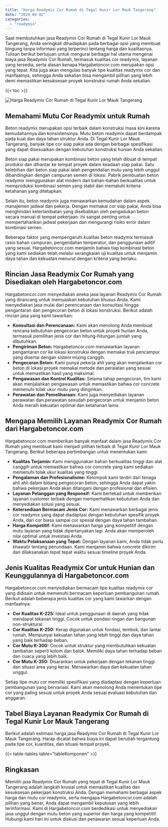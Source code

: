 ```yaml
---
title: "Harga Readymix Cor Rumah di Tegal Kunir Lor Mauk Tangerang"
date: "2024-04-02"
categories: 
  - "readymix"
---
```



Saat membutuhkan jasa Readymix Cor Rumah di Tegal Kunir Lor Mauk Tangerang, Anda seringkali dihadapkan pada berbagai opsi yang membuat bingung tanpa informasi yang terperinci tentang harga dan kualitasnya. Tulisan berikut bertujuan untuk mengurai berbagai hal utama mengenai biaya jasa Readymix Cor Rumah, termasuk kualitas cor readymix, layanan yang tersedia, serta alasan kenapa Hargabetoncor.com merupakan opsi yang tepat. Kita juga akan mengulas banyak tipe kualitas readymix cor dan manfaatnya, sehingga Anda sekalian bisa mengambil pilihan yang lebih demi memastikan kesuksesan proyek konstruksi rumah Anda sekalian.

{{< toc >}}

![Harga Readymix Cor Rumah di Tegal Kunir Lor Mauk Tangerang](https://hargareadymixid.github.io/hbc/readymix-hbc%20(44).png)

## Memahami Mutu Cor Readymix untuk Rumah

Beton readymix merupakan opsi terbaik dalam konstruksi masa kini karena kemudahannya dan konsistensinya. Mutu beton readymix dapat berdampak pada kuat dan daya tahan struktur Anda. Di Tegal Kunir Lor Mauk Tangerang, banyak tipe cor siap pakai ada dengan berbagai spesifikasi yang dapat disesuaikan dengan kebutuhan konstruksi hunian Anda sekalian.

Beton siap pakai merupakan kombinasi beton yang telah dibuat di tempat produksi dan dihantar ke tempat proyek dalam keadaan siap pakai. Satu kelebihan dari beton siap pakai ialah pengendalian mutu yang lebih unggul dibandingkan dengan campuran semen di lokasi. Pabrik pembuatan beton readymix menggunakan alat modern dan bahan-bahan berkualitas untuk memproduksi kombinasi semen yang stabil dan mematuhi kriteria ketahanan yang ditetapkan.

Selain itu, beton readymix juga menawarkan kemudahan dalam aspek manajemen jadwal dan pekerja. Dengan memakai cor siap pakai, Anda bisa menghindari keterlambatan yang disebabkan oleh pengadukan beton secara manual di tempat pekerjaan. Ini sangat penting untuk mempertahankan jadwal pekerjaan dan mengurangi risiko error dalam kombinasi semen.

Beberapa faktor yang mempengaruhi kualitas beton readymix termasuk rasio bahan campuran, pengendalian temperatur, dan penggunaan aditif yang sesuai. Hargabetoncor.com menjamin bahwa tiap kombinasi beton yang kami sediakan telah melalui serangkaian uji kualitas untuk menjamin daya tahan dan kekuatan menurut dengan kriteria yang berlaku.

## Rincian Jasa Readymix Cor Rumah yang Disediakan oleh Hargabetoncor.com

Hargabetoncor.com menyediakan aneka jasa layanan Readymix Cor Rumah yang dirancang untuk memuaskan kebutuhan khusus Anda. Kami menyediakan jasa mulai dari perencanaan dan konsultasi hingga pengantaran dan pengecoran beton di lokasi konstruksi. Berikut adalah rincian jasa yang kami tawarkan:

- **Konsultasi dan Perencanaan:** Kami akan menolong Anda membuat rencana kebutuhan pengecoran beton untuk proyek hunian Anda, termasuk pemilihan jenis cor dan hitung-hitungan jumlah yang dibutuhkan.
- **Pengiriman Beton:** Hargabetoncor.com menawarkan layanan pengantaran cor ke lokasi konstruksi dengan memakai truk pencampur yang disertai dengan sistem mixing canggih.
- **Pengecoran Beton:** Kami punya pekerja ahli yang akan menjalankan cor beton di lokasi proyek memakai metode dan peralatan yang sesuai untuk memastikan hasil yang maksimal.
- **Pengawasan dan Kontrol Kualitas:** Selama tahap pengecoran, tim kami akan menjalankan pengawasan untuk memastikan bahwa cor concrete memenuhi tolak ukur mutu yang diinginkan.
- **Perawatan dan Pemeliharaan:** Kami juga menyediakan layanan perawatan dan perawatan sesudah pengecoran untuk menjamin beton Anda meraih kekuatan optimal dan ketahanan lama.

## Mengapa Memilih Layanan Readymix Cor Rumah dari Hargabetoncor.com

Hargabetoncor.com memberikan banyak manfaat dalam jasa Readymix Cor Rumah yang membuat kami menjadi pilihan terbaik di Tegal Kunir Lor Mauk Tangerang. Berikut beberapa pertimbangan untuk menentukan kami:

- **Kualitas Terjamin:** Kami menggunakan bahan berkualitas tinggi dan alat canggih untuk memastikan bahwa cor concrete yang kami sediakan memenuhi tolak ukur kualitas yang tinggi.
- **Pengalaman dan Profesionalisme:** Kelompok kami terdiri dari tenaga ahli ahli dalam bidang pengecoran beton, sehingga Anda dapat yakin bahwa pekerjaan Anda akan ditangani dengan profesional dan efisien.
- **Layanan Pelanggan yang Responsif:** Kami bertekad untuk memberikan layanan customer terbaik dengan memperhatikan kebutuhan Anda dan menyediakan solusi yang sesuai.
- **Ketersediaan Bermacam Jenis Cor:** Kami menawarkan berbagai jenis cor readymix yang dapat diadaptasi dengan kebutuhan spesifik proyek Anda, dari cor biasa sampai cor spesial dengan daya tahan tambahan.
- **Harga Kompetitif:** Kami menawarkan harga yang kompetitif dengan mutu layanan yang tidak dipertanyakan lagi. Anda akan memperoleh nilai optimal untuk investasi Anda.
- **Waktu Pelaksanaan yang Tepat:** Dengan layanan kami, Anda tidak perlu khawatir tentang penundaan. Kami menjamin bahwa concrete dikirim dan dilaksanakan tepat tepat waktu sesuai timeline proyek Anda.

## Jenis Kualitas Readymix Cor untuk Hunian dan Keunggulannya di Hargabetoncor.com

Hargabetoncor.com menyediakan bermacam tipe kualitas readymix cor yang didisain untuk memenuhi bermacam keperluan pembangunan rumah. Berikut adalah beberapa jenis kualitas cor yang kami tawarkan dengan manfaatnya:

- **Cor Kualitas K-225:** Ideal untuk penggunaan di daerah yang tidak mendapat tekanan tinggi. Cocok untuk pondasi ringan dan bangunan non-struktural.
- **Cor Kualitas K-250:** Kerap digunakan untuk fondasi, tembok, dan lantai rumah. Mempunyai kekuatan tahan yang lebih tinggi dan daya tahan yang baik terhadap beban.
- **Cor Mutu K-300:** Cocok untuk struktur yang membutuhkan kekuatan tambahan seperti kolom dan balok. Memiliki daya tahan terhadap beban dan cuaca yang lebih baik.
- **Cor Mutu K-350:** Disarankan untuk pekerjaan dengan tekanan tinggi dan situasi area yang keras. Menawarkan daya dan kekuatan tahan unggul.

Setiap tipe mutu cor memiliki spesifikasi yang diadaptasi dengan keperluan pembangunan yang bervariasi. Kami akan menolong Anda menentukan tipe cor yang paling sesuai untuk proyek Anda sesuai evaluasi kebutuhan dan anggaran.

## Tabel Biaya Layanan Readymix Cor Rumah di Tegal Kunir Lor Mauk Tangerang

Berikut adalah estimasi harga jasa Readymix Cor Rumah di Tegal Kunir Lor Mauk Tangerang. Harap dicatat bahwa biaya ini dapat berubah tergantung pada tipe cor, kuantitas, dan situasi tempat proyek.

{{< table-tables table="tableKomponen" >}}

## Ringkasan

Memilih jasa Readymix Cor Rumah yang tepat di Tegal Kunir Lor Mauk Tangerang adalah langkah krusial untuk memastikan kualitas dan kesuksesan pekerjaan konstruksi Anda. Dengan memahami berbagai aspek harga dan mutu cor readymix, serta mengapa Hargabetoncor.com adalah pilihan yang benar, Anda dapat mengambil keputusan yang lebih terinformasi. Kami di Hargabetoncor.com berdedikasi untuk menyediakan jasa unggul dengan mutu beton yang superior dan harga yang kompetitif. Hubungi kami hari ini untuk diskusi dan penawaran sesuai keperluan Anda.
